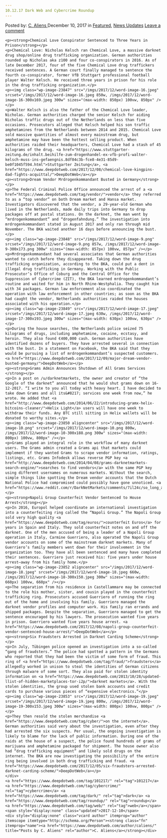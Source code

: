 ```yaml
---
10.12.17 Dark Web and Cybercrime Roundup
---
```

<article class="post-listing post-23845 post type-post status-publish format-standard has-post-thumbnail hentry  tag-6152 tag-cybercrime tag-dark tag-roundup tag-web">
    <div class="post-inner">
        <span>Posted by: <a href="https://www.deepdotweb.com/author/caliens/" title="">C. Aliens </a></span>
    <span>December 10, 2017</span>
    <span>in <a href="https://www.deepdotweb.com/category/deepdot-news/" rel="category tag">Featured</a>, <a href="https://www.deepdotweb.com/category/news-updates/" rel="category tag">News Updates</a></span>
    <span><a href="https://www.deepdotweb.com/2017/12/10/10-12-17-dark-web-cybercrime-roundup/#respond">Leave a comment</a></span>
    </p>
    <div class="clear"></div>
    
    <p><strong>Chemical Love Conspirator Sentenced to Three Years in Prison</strong></p>
    <p>Chemical Love: Nicholas Kelsch ran Chemical Love, a massive darknet drug shop/online drug trafficking organization. German authorities rounded up Nicholas aka z100 and four co-conspirators in 2016. As of late December 2017, four of the five Chemical Love drug traffickers received sentences. A German court finally managed to sentence the fourth co-conspirator, former VfB Stuttgart professional football player Walter Kelsch. He received three years in prison for his role in the drug trafficking organization.</p>
    <p><img class="wp-image-23847" src="/imgs/2017/12/word-image-16.jpeg" srcset="/imgs/2017/12/word-image-16.jpeg 850w, /imgs/2017/12/word-image-16-300x169.jpeg 300w" sizes="(max-width: 850px) 100vw, 850px" /></p>
    <p>Walter Kelsch is also the father of the Chemical Love leader, Nicholas. German authorities charged the senior Kelsch for aiding Nicholas traffic drugs out of the Netherlands on less than five occasions. Prosecutors alleged that Kelsch helped his son traffic amphetamines from the Netherlands between 2014 and 2015. Chemical Love sold massive quantities of almost every mainstream drug, but amphetamine may have been the hottest selling product. When authorities raided their headquarters, Chemical Love had a stash of 45 kilograms of the drug. <a href="https://www.stuttgarter-zeitung.de/inhalt.beihilfe-zum-drogenhandel-ex-vfb-profi-walter-kelsch-muss-ins-gefaengnis.8df04c3b-fce8-4e31-85d9-be0f1045f594.html">Stuttgarter Zeitung</a>, <a href="https://www.deepdotweb.com/2017/12/08/chemical-love-kingpins-dad-fights-acquittal/">DeepDotWeb</a></p>
    <p><strong>Dream Vendor Mrdrogenkommandant Busted in Germany</strong></p>
    <p>The Federal Criminal Police Office announced the arrest of a <a href="https://www.deepdotweb.com/tag/vendor/">vendor</a> they referred to as a “top vendor” on both Dream market and Hansa market. Investigators discovered that the vendor, a 29-year-old German who lived in the Netherlands, made daily trips into Germany to drop packages off at postal stations. On the darknet, the man went by “mrdrogenkommandant” and “drogenfahndung.” The investigation into mrdrogenkommandant stated in August 2017 and only ran through mid November. The BKA waited another 16 days before announcing the bust.</p>
    <p><img class="wp-image-23848" src="/imgs/2017/12/word-image-9.png" srcset="/imgs/2017/12/word-image-9.png 857w, /imgs/2017/12/word-image-9-300x173.png 300w" sizes="(max-width: 857px) 100vw, 857px" /></p>
    <p>Mrdrogenkommandant had several associates that German authorities wanted to catch before they disappeared. Taking down the drug trafficking organization, according to the BKA, could put a dent in illegal drug trafficking in Germany. Working with the Public Prosecutor’s Office of Coburg and the Central Office for the Suppression of Cybercrime (ZIT), the BKA learned mrdrogenkommandant’s routine and waited for him in North Rhine-Westphalia. They caught him with 34 packages. German law enforcement also coordinated the operation with law enforcement in other countries; as soon as the BKA had caught the vendor, Netherlands authorities raided the houses associated with his operation.</p>
    <p><img class="wp-image-23849" src="/imgs/2017/12/word-image-17.jpeg" srcset="/imgs/2017/12/word-image-17.jpeg 630w, /imgs/2017/12/word-image-17-300x193.jpeg 300w" sizes="(max-width: 630px) 100vw, 630px" /></p>
    <p>During the house searches, the Netherlands police seized 75 kilograms of drugs, including amphetamine, cocaine, ecstasy, and heroin. They also found €400,000 cash. German authorities have identified dozens of buyers. They have arrested several in connection with the bust. In a statement on Facebook, the BKA said that they would be pursuing a list of mrdrogenkommandant’s suspected customers. <a href="https://www.deepdotweb.com/2017/12/09/major-dream-vendor-busted-germany/">DeepDotWeb</a></p>
    <p><strong>Grams Admin Announces Shutdown of All Grams Services </strong></p>
    <p>In a post on /u/darknetmarkets, the owner and creator of “the Google of the darknet” announced that he would shut grams down on 16-12-2017. “I write to you all today with heavy heart. I have decided to take down Grams and all its&#8217; services one week from now,” he wrote. He added that <a href="http://www.deepdotweb.com/2014/06/22/introducing-gramx-helix-bitcoins-cleaner/">Helix Light</a> users will have one week to withdraw their funds. Any BTC still sitting in Helix wallets will be donated to worthy sites.</p>
    <p><img class="wp-image-23850 aligncenter" src="/imgs/2017/12/word-image-10.png" srcset="/imgs/2017/12/word-image-10.png 800w, /imgs/2017/12/word-image-10-300x188.png 300w" sizes="(max-width: 800px) 100vw, 800px" /></p>
    <p>Grams played an integral role in the workflow of many darknet users. The Grams admin created a Grams api that markets could implement if they wanted Grams to scrape vendor information, ratings, listings, etc. Grams Infodesk allows reverse PGP key <a href="http://www.deepdotweb.com/2014/04/08/grams-darknetmarkets-search-engine/">searches to find vendors</a> with the same PGP key using different usernames on numerous markets. Without the search, simple things like spotting the Dream vendor accounts that the Dutch National Police had compromised could possibly have gone unnoticed. <a href="https://www.reddit.com/r/DarkNetMarkets/comments/7il24c/so_long_and_thanks_for_all_the_fish/">/r/darknetmarkets</a></p>
    <p><strong>Napoli Group Counterfeit Vendor Sentenced to House Arrest</strong></p>
    <p>In 2016, Europol helped coordinate an international investigation into a counterfeiting ring called the “Napoli Group.” The Napoli Group sold very high quality <a href="https://www.deepdotweb.com/tag/euros/">counterfeit Euros</a> for years in Spain and Italy. They sold counterfeit notes on and off the darknet. One of the men accused of being a leader of a Napoli Group operation in Italy, Carmine Guerriero, also operated the Napoli Group vendor accounts on some of the mainstream darknet markets. Many of Guerriero’s family members went down for their involvement in the organization too. They have all been sentenced and many have completed their sentences. Guerriero just received his: five years under house arrest—away from his family home.</p>
    <p><img class="wp-image-23852 aligncenter" src="/imgs/2017/12/word-image-18.jpeg" srcset="/imgs/2017/12/word-image-18.jpeg 660w, /imgs/2017/12/word-image-18-300x150.jpeg 300w" sizes="(max-width: 660px) 100vw, 660px" /></p>
    <p>The separation from his residence in Castellammare may be connected to the role his mother, sister, and cousin played in the counterfeit trafficking ring. Prosecutors accused Guerriero of running the ring out of the home and involving his family. Guerriero managed the darknet vendor profiles and computer work. His family ran errands and shipped packages. Despite the separation, Guerriero managed to get the sentence encouraged by his lawyers. The prosecution wanted five years in prison. Guerriero wanted five years house arrest. <a href="https://www.deepdotweb.com/2017/12/08/napoli-group-counterfeit-vendor-sentenced-house-arrest/">DeepDotWeb</a></p>
    <p><strong>Six Fraudsters Arrested in Darknet Carding Scheme</strong></p>
    <p>In July, Tübingen police opened an investigation into a so-called “gang of fraudsters.” The police had spotted a pattern in the Germans who reported that they had been the victim of some form of fraud. This ring of <a href="https://www.deepdotweb.com/tag/fraud/">fraudsters</a> allegedly worked in unison to steal the identities of German citizens through malware of some sort. They also paid for stolen identity information on <a href="https://www.deepdotweb.com/2013/10/28/updated-llist-of-hidden-marketplaces-tor-i2p/">darknet markets</a>. With the stolen identities, the group used stolen bank accounts and credit cards to purchase various pieces of “expensive electronics.”</p>
    <p><img class="wp-image-23853" src="/imgs/2017/12/word-image-19.jpeg" srcset="/imgs/2017/12/word-image-19.jpeg 800w, /imgs/2017/12/word-image-19-300x153.jpeg 300w" sizes="(max-width: 800px) 100vw, 800px" /></p>
    <p>They then resold the stolen merchandise <a href="https://www.deepdotweb.com/tag/cyber/">on the internet</a>. German authorities said very about the investigation, even after they had arrested the six suspects. Per usual, the ongoing investigation is likely to blame for the lack of public information. During one of the raids at the house of a suspect, the police found hundreds of grams of marijuana and amphetamine packaged for shipment. The house owner also had “drug trafficking equipment” and likely sold drugs on the internet. The BKA are now investigating the possibility of the entire ring being involved in both drug trafficking and fraud. <a href="https://www.deepdotweb.com/2017/12/05/six-fraudsters-arrested-darknet-carding-scheme/">DeepDotWeb</a></p>
    </div>
    <a href="https://www.deepdotweb.com/tag/101217/" rel="tag">101217</a> <a href="https://www.deepdotweb.com/tag/cybercrime/" rel="tag">cybercrime</a> <a href="https://www.deepdotweb.com/tag/dark/" rel="tag">dark</a> <a href="https://www.deepdotweb.com/tag/roundup/" rel="tag">roundup</a> <a href="https://www.deepdotweb.com/tag/web/" rel="tag">web</a></span> <span style="display:none" class="updated">2017-12-10</span>
    <div style="display:none" class="vcard author" itemprop="author" itemscope itemtype="http://schema.org/Person"><strong class="fn" itemprop="name"><a href="https://www.deepdotweb.com/author/caliens/" title="Posts by C. Aliens" rel="author">C. Aliens</a></strong></div>
    
